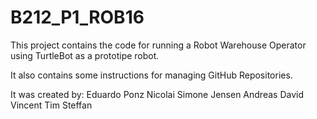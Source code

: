 # B212_P1_ROB16
This project contains the code for running a Robot Warehouse Operator using TurtleBot as a prototipe robot.

It also contains some instructions for managing GitHub Repositories.

It was created by:
	Eduardo Ponz
	Nicolai
	Simone Jensen
	Andreas
	David
	Vincent
	Tim
	Steffan